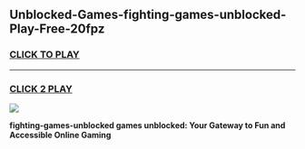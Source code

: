 
## Unblocked-Games-fighting-games-unblocked-Play-Free-20fpz
<h3>
<a href="https://premium76.site?title=fighting-games-unblocked&ref=10A">CLICK TO PLAY</a></h3>
<hr>

<h3>
<a href="https://premium76.site?title=fighting-games-unblocked&ref=10A">CLICK 2 PLAY</a>
  
</h3>

<a href="https://premium76.site?title=fighting-games-unblocked&ref=10A"><img src="https://clearcache.store/games.png"></a>


**fighting-games-unblocked games unblocked: Your Gateway to Fun and Accessible Online Gaming**
